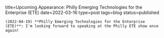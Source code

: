 
title=Upcoming Appearance: Philly Emerging Technologies for the Enterprise (ETE)
date=2022-03-16
type=post
tags=blog
status=published
~~~~~~
(2022-04-19) **Philly Emerging Technologies for the Enterprise (ETE)**: I'm looking forward to speaking at the Philly ETE show once again! 
            